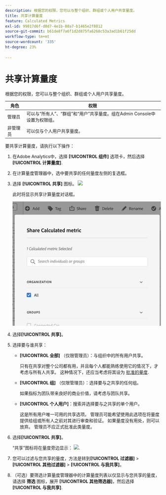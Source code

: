 ```yaml
---
description: 根据您的权限，您可以与整个组织、群组或个人用户共享量度。
title: 共享计算量度
feature: Calculated Metrics
exl-id: 99817d6f-d0d7-4e1b-88a7-b1465e2f8812
source-git-commit: b61de8f7a6f1d2d875fa6268c53a3ad1b61f25dd
workflow-type: tm+mt
source-wordcount: '335'
ht-degree: 23%

---
```


# 共享计算量度

根据您的权限，您可以与整个组织、群组或个人用户共享量度。

| 角色 | 权限 |
|---|---|
| 管理员 | 可以与“所有人”、“群组”和“用户”共享量度。组在Admin Console中设置为权限组。 |
| 非管理员 | 可以仅与个人用户共享量度。 |

要共享计算量度，请执行以下操作：

1. 在Adobe Analytics中，选择 **[!UICONTROL 组件]** 选项卡，然后选择 **[!UICONTROL 计算量度]**.

1. 在计算量度管理器中，选中要共享的任何量度左侧的复选框。

1. 选择 **[!UICONTROL 共享]** 图标。 ![](https://spectrum.adobe.com/static/icons/workflow_18/Smock_Share_18_N.svg)

   此时将显示共享计算量度对话框。

   ![](assets/cm_share.png)

1. 选择&#x200B;**[!UICONTROL 共享]**。

1. 选择要与谁共享：

   * **[!UICONTROL 全部]** （仅限管理员）：与组织中的所有用户共享。

     只有在共享对整个公司都有用，并且每个人都能熟练使用它的情况下，才考虑与所有人共享。 这种情况下，还应当考虑将其设为 [批准的量度](/help/components/c-calcmetrics/c-workflow/cm-workflow/cm-approving.md).

   * **[!UICONTROL 组]** （仅限管理员）：选择要与之共享的任何组。

     如果指标为团队带来良好的商业价值，请考虑与团队共享。

   * **[!UICONTROL 个人用户]**：搜索并选择要与之共享的单个用户。

     这是所有用户唯一可用的共享选项。 管理员可能希望使用此选项在将量度提供给组或所有人之前对其进行审查和验证。 如果量度没有用处，则可以放弃。 管理员不应正式批准此类量度。

1. 选择&#x200B;**[!UICONTROL 共享]**。

   “共享”图标将在量度旁边显示： ![](https://spectrum.adobe.com/static/icons/workflow_18/Smock_Share_18_N.svg).

1. 您可以过滤与您共享的量度，方法是转到&#x200B;**[!UICONTROL 过滤器]** > **[!UICONTROL 其他过滤器]** > **[!UICONTROL 与我共享]**。

1. （可选）要筛选计算量度管理器中的计算量度列表以仅显示与您共享的量度，请选择 **筛选** 图标，展开 **[!UICONTROL 其他筛选器]**，然后选择 **[!UICONTROL 与我共享]**.

